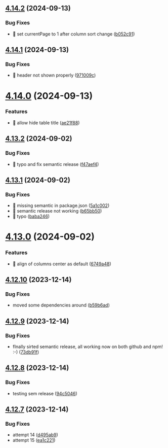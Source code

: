 ## [4.14.2](https://github.com/czkoudy/pagination-table/compare/v4.14.1...v4.14.2) (2024-09-13)


### Bug Fixes

* 🐛 set currentPage to 1 after column sort change ([b052c91](https://github.com/czkoudy/pagination-table/commit/b052c913a58f2a318f375fd2640b36e09d1544f6))

## [4.14.1](https://github.com/czkoudy/pagination-table/compare/v4.14.0...v4.14.1) (2024-09-13)


### Bug Fixes

* 🐛 header not shown properly ([971009c](https://github.com/czkoudy/pagination-table/commit/971009cdf6ca63b57029c500253907dbd677206e))

# [4.14.0](https://github.com/czkoudy/pagination-table/compare/v4.13.2...v4.14.0) (2024-09-13)


### Features

* 🎸 allow hide table title ([ae21f88](https://github.com/czkoudy/pagination-table/commit/ae21f88fc6b228c24c487282a1a267406faaa968))

## [4.13.2](https://github.com/czkoudy/pagination-table/compare/v4.13.1...v4.13.2) (2024-09-02)


### Bug Fixes

* 🐛 typo and fix semantic release ([f47aef4](https://github.com/czkoudy/pagination-table/commit/f47aef45030d9048ff94314b3c037f2a33a9200f))

## [4.13.1](https://github.com/czkoudy/pagination-table/compare/v4.13.0...v4.13.1) (2024-09-02)


### Bug Fixes

* 🐛 missing semantic in package.json ([5a1c002](https://github.com/czkoudy/pagination-table/commit/5a1c002aec32c732efe533b6c550050312c09ef7))
* 🐛 semantic release not working ([b65bb50](https://github.com/czkoudy/pagination-table/commit/b65bb5005d027cadc9f8e72fd7bdee60f9e699f4))
* 🐛 typo ([baba246](https://github.com/czkoudy/pagination-table/commit/baba24675437883ca463d86447fa794c9bfc2092))

# [4.13.0](https://github.com/czkoudy/pagination-table/compare/v4.12.10...v4.13.0) (2024-09-02)


### Features

* 🎸 align of columns center as default ([6749a48](https://github.com/czkoudy/pagination-table/commit/6749a489f967e607f3b3729b785b01855daf5a12))

## [4.12.10](https://github.com/czkoudy/pagination-table/compare/v4.12.9...v4.12.10) (2023-12-14)

### Bug Fixes

- moved some dependencies around ([b59b6ad](https://github.com/czkoudy/pagination-table/commit/b59b6ad10530c61b9e33d7b9ff24ceab6b7a49cc))

## [4.12.9](https://github.com/czkoudy/pagination-table/compare/v4.12.8...v4.12.9) (2023-12-14)

### Bug Fixes

- fInally sirted semantic release, all working now on both github and npm! :-) ([73db91f](https://github.com/czkoudy/pagination-table/commit/73db91f5dacdb85e6d5c7372d8b82abd1dc396da))

## [4.12.8](https://github.com/czkoudy/pagination-table/compare/v4.12.7...v4.12.8) (2023-12-14)

### Bug Fixes

- testing sem release ([94c5046](https://github.com/czkoudy/pagination-table/commit/94c504601377fa58fc846c6ec6e61bb947caa8c5))

## [4.12.7](https://github.com/czkoudy/pagination-table/compare/v4.12.6...v4.12.7) (2023-12-14)

### Bug Fixes

- attempt 14 ([d495ab9](https://github.com/czkoudy/pagination-table/commit/d495ab9e039195f29e1dfe5d322a41bc4066e5b1))
- attempt 15 ([ea1c221](https://github.com/czkoudy/pagination-table/commit/ea1c221b7e9c806f050713801b00b9a4f497f2f9))
